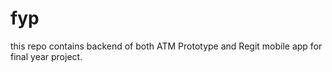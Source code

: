 # fyp
this repo contains backend of both ATM Prototype and Regit mobile app for final year project. 
